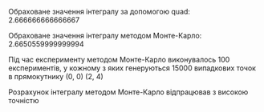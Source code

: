 Обраховане значення інтегралу за допомогою quad: 2.666666666666667

Обраховане значення інтегралу методом Монте-Карло: 2.6650559999999994

Під час експерименту методом Монте-Карло виконувалось 100 експериментів,
у кожному з яких генеруються 15000 випадкових точок в прямокутнику (0, 0) (2, 4) 

Розрахунок інтегралу методом Монте-Карло відпрацював з високою точністю
